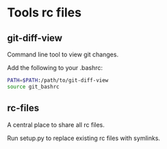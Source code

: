 # Tools rc files

## git-diff-view
Command line tool to view git changes.

Add the following to your .bashrc:

```bash
PATH=$PATH:/path/to/git-diff-view
source git_bashrc
```

## rc-files
A central place to share all rc files.

Run setup.py to replace existing rc files with symlinks.